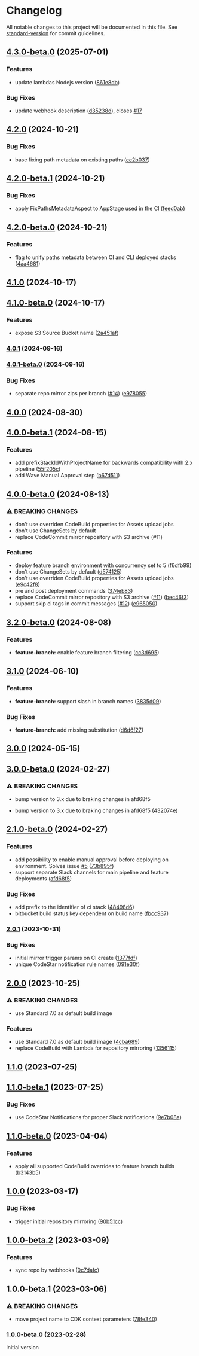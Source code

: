 # Changelog

All notable changes to this project will be documented in this file. See [standard-version](https://github.com/conventional-changelog/standard-version) for commit guidelines.

## [4.3.0-beta.0](https://github.com/merapar/opinionated-ci-pipeline/compare/v4.2.0...v4.3.0-beta.0) (2025-07-01)


### Features

* update lambdas Nodejs version ([861e8db](https://github.com/merapar/opinionated-ci-pipeline/commit/861e8dbe6601a3567ba90ead7b1b99d5309e92b7))


### Bug Fixes

* update webhook description ([d35238d](https://github.com/merapar/opinionated-ci-pipeline/commit/d35238dc4ecf3c643b9d5a18704b4bfe553a57b4)), closes [#17](https://github.com/merapar/opinionated-ci-pipeline/issues/17)

## [4.2.0](https://github.com/merapar/opinionated-ci-pipeline/compare/v4.2.0-beta.1...v4.2.0) (2024-10-21)


### Bug Fixes

* base fixing path metadata on existing paths ([cc2b037](https://github.com/merapar/opinionated-ci-pipeline/commit/cc2b037fd5db927d32b8dd0780a2b6e9da40fdc3))

## [4.2.0-beta.1](https://github.com/merapar/opinionated-ci-pipeline/compare/v4.2.0-beta.0...v4.2.0-beta.1) (2024-10-21)


### Bug Fixes

* apply FixPathsMetadataAspect to AppStage used in the CI ([feed0ab](https://github.com/merapar/opinionated-ci-pipeline/commit/feed0ab0e4413f7199f2bc03de464023707de288))

## [4.2.0-beta.0](https://github.com/merapar/opinionated-ci-pipeline/compare/v4.1.0...v4.2.0-beta.0) (2024-10-21)


### Features

* flag to unify paths metadata between CI and CLI deployed stacks ([4aa4681](https://github.com/merapar/opinionated-ci-pipeline/commit/4aa4681505647b8f7cc97569c3d771020ad095b1))

## [4.1.0](https://github.com/merapar/opinionated-ci-pipeline/compare/v4.1.0-beta.0...v4.1.0) (2024-10-17)

## [4.1.0-beta.0](https://github.com/merapar/opinionated-ci-pipeline/compare/v4.0.1...v4.1.0-beta.0) (2024-10-17)


### Features

* expose S3 Source Bucket name ([2a451af](https://github.com/merapar/opinionated-ci-pipeline/commit/2a451af4a89b0791f6655af24acef88bc459bc21))

### [4.0.1](https://github.com/merapar/opinionated-ci-pipeline/compare/v4.0.1-beta.0...v4.0.1) (2024-09-16)

### [4.0.1-beta.0](https://github.com/merapar/opinionated-ci-pipeline/compare/v4.0.0...v4.0.1-beta.0) (2024-09-16)


### Bug Fixes

* separate repo mirror zips per branch ([#14](https://github.com/merapar/opinionated-ci-pipeline/issues/14)) ([e978055](https://github.com/merapar/opinionated-ci-pipeline/commit/e978055d2a74d0c9dcdf680d85b122228d6d7ab0))

## [4.0.0](https://github.com/merapar/opinionated-ci-pipeline/compare/v4.0.0-beta.1...v4.0.0) (2024-08-30)

## [4.0.0-beta.1](https://github.com/merapar/opinionated-ci-pipeline/compare/v4.0.0-beta.0...v4.0.0-beta.1) (2024-08-15)


### Features

* add prefixStackIdWithProjectName for backwards compatibility with 2.x pipeline ([55f205c](https://github.com/merapar/opinionated-ci-pipeline/commit/55f205cc2728d2c1292c8fcf9b30abdd2904610a))
* add Wave Manual Approval step ([b67d511](https://github.com/merapar/opinionated-ci-pipeline/commit/b67d5110c973a377ec772e14a1d808a08cd2b606))

## [4.0.0-beta.0](https://github.com/merapar/opinionated-ci-pipeline/compare/v3.2.0-beta.0...v4.0.0-beta.0) (2024-08-13)


### ⚠ BREAKING CHANGES

* don't use overriden CodeBuild properties for Assets upload jobs
* don't use ChangeSets by default
* replace CodeCommit mirror repository with S3 archive (#11)

### Features

* deploy feature branch environment with concurrency set to 5 ([f6dfb99](https://github.com/merapar/opinionated-ci-pipeline/commit/f6dfb99d2d6b8a56fd002e37218f23aa69a258f5))
* don't use ChangeSets by default ([d574125](https://github.com/merapar/opinionated-ci-pipeline/commit/d574125a7a40ed1de64be75c3be6262e2ce4becd))
* don't use overriden CodeBuild properties for Assets upload jobs ([e9c42f8](https://github.com/merapar/opinionated-ci-pipeline/commit/e9c42f8aee627095235b58a33bf22af82529190d))
* pre and post deployment commands ([374eb83](https://github.com/merapar/opinionated-ci-pipeline/commit/374eb83fc60c0ba4a68a2aae8660a7c68060e1ec))
* replace CodeCommit mirror repository with S3 archive ([#11](https://github.com/merapar/opinionated-ci-pipeline/issues/11)) ([bec46f3](https://github.com/merapar/opinionated-ci-pipeline/commit/bec46f35d1961961173cb32296333b511721f462))
* support skip ci tags in commit messages ([#12](https://github.com/merapar/opinionated-ci-pipeline/issues/12)) ([e965050](https://github.com/merapar/opinionated-ci-pipeline/commit/e9650504653a33e46208e09896568036a7cabf9e))

## [3.2.0-beta.0](https://github.com/merapar/opinionated-ci-pipeline/compare/v3.1.0...v3.2.0-beta.0) (2024-08-08)


### Features

* **feature-branch:** enable feature branch filtering ([cc3d695](https://github.com/merapar/opinionated-ci-pipeline/commit/cc3d695f477d1fc0e02b29a35892f77f4e8eca62))

## [3.1.0](https://github.com/merapar/opinionated-ci-pipeline/compare/v3.0.0...v3.1.0) (2024-06-10)


### Features

* **feature-branch:** support slash in branch names ([3835d09](https://github.com/merapar/opinionated-ci-pipeline/commit/3835d09a078ea3f03dd9377ca247fbbe93d5fae0))


### Bug Fixes

* **feature-branch:** add missing substitution ([d6d6f27](https://github.com/merapar/opinionated-ci-pipeline/commit/d6d6f272ba20f06d9983150659778cc1d3460f75))

## [3.0.0](https://github.com/merapar/opinionated-ci-pipeline/compare/v3.0.0-beta.0...v3.0.0) (2024-05-15)

## [3.0.0-beta.0](https://github.com/merapar/opinionated-ci-pipeline/compare/v2.1.0-beta.0...v3.0.0-beta.0) (2024-02-27)


### ⚠ BREAKING CHANGES

* bump version to 3.x due to braking changes in afd68f5

* bump version to 3.x due to braking changes in afd68f5 ([432074e](https://github.com/merapar/opinionated-ci-pipeline/commit/432074e25488eb4e1f4eebe01650822d3674a8a4))

## [2.1.0-beta.0](https://github.com/merapar/opinionated-ci-pipeline/compare/v2.0.1...v2.1.0-beta.0) (2024-02-27)


### Features

* add possibility to enable manual approval before deploying on environment. Solves issue [#5](https://github.com/merapar/opinionated-ci-pipeline/issues/5) ([73b895f](https://github.com/merapar/opinionated-ci-pipeline/commit/73b895f50b264286121235c863c1b8bcee1a61f9))
* support separate Slack channels for main pipeline and feature deployments ([afd68f5](https://github.com/merapar/opinionated-ci-pipeline/commit/afd68f50986b905ffbd859663d871afb1b57e12e))


### Bug Fixes

* add prefix to the identifier of ci stack ([48498d6](https://github.com/merapar/opinionated-ci-pipeline/commit/48498d675ab6bbfa009ae864bc6f655fd23dadc4))
* bitbucket build status key dependent on build name ([fbcc937](https://github.com/merapar/opinionated-ci-pipeline/commit/fbcc9370a4696989c131d5c42fe3be76926bfb24))

### [2.0.1](https://github.com/merapar/opinionated-ci-pipeline/compare/v2.0.0...v2.0.1) (2023-10-31)


### Bug Fixes

* initial mirror trigger params on CI create ([1377fdf](https://github.com/merapar/opinionated-ci-pipeline/commit/1377fdf21f2ea675c975f90b23b4c29aaf1db1a3))
* unique CodeStar notification rule names ([091e30f](https://github.com/merapar/opinionated-ci-pipeline/commit/091e30f881752aa2fcb99b5c87c6513991c7f00f))

## [2.0.0](https://github.com/merapar/opinionated-ci-pipeline/compare/v2.0.0-beta.2...v2.0.0) (2023-10-25)

### ⚠ BREAKING CHANGES

* use Standard 7.0 as default build image

### Features

* use Standard 7.0 as default build image ([4cba689](https://github.com/merapar/opinionated-ci-pipeline/commit/4cba689c0143a9939791ebb125d60b6d09a8aef6))
* replace CodeBuild with Lambda for repository mirroring ([1356115](https://github.com/merapar/opinionated-ci-pipeline/commit/1356115764c4741581e8cc0207d338fb83826eb6))

## [1.1.0](https://github.com/merapar/opinionated-ci-pipeline/compare/v1.1.0-beta.1...v1.1.0) (2023-07-25)

## [1.1.0-beta.1](https://github.com/merapar/opinionated-ci-pipeline/compare/v1.1.0-beta.0...v1.1.0-beta.1) (2023-07-25)


### Bug Fixes

* use CodeStar Notifications for proper Slack notifications ([9e7b08a](https://github.com/merapar/opinionated-ci-pipeline/commit/9e7b08a11fc472093436633f070402c29b614078))

## [1.1.0-beta.0](https://github.com/merapar/opinionated-ci-pipeline/compare/v1.0.0...v1.1.0-beta.0) (2023-04-04)


### Features

* apply all supported CodeBuild overrides to feature branch builds ([b3143b5](https://github.com/merapar/opinionated-ci-pipeline/commit/b3143b5ad536b0b944d7e4d1cf08d97d163ce6ab))

## [1.0.0](https://github.com/merapar/opinionated-ci-pipeline/compare/v1.0.0-beta.2...v1.0.0) (2023-03-17)


### Bug Fixes

* trigger initial repository mirroring ([90b51cc](https://github.com/merapar/opinionated-ci-pipeline/commit/90b51ccf476a452c2b6bfbfd3853841382f24870))

## [1.0.0-beta.2](https://github.com/merapar/opinionated-ci-pipeline/compare/v1.0.0-beta.1...v1.0.0-beta.2) (2023-03-09)


### Features

* sync repo by webhooks ([0c7dafc](https://github.com/merapar/opinionated-ci-pipeline/commit/0c7dafcf6a6601304227d1a466c3f83b9c5925f2))

## 1.0.0-beta.1 (2023-03-06)


### ⚠ BREAKING CHANGES

* move project name to CDK context parameters ([78fe340](https://github.com/merapar/opinionated-ci-pipeline/commit/78fe3408bbbbf1eab221f7791801cf17aaeb71e0))

### 1.0.0-beta.0 (2023-02-28)

Initial version
